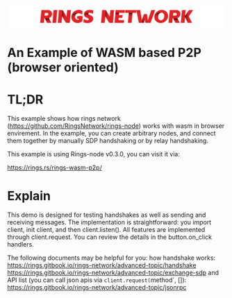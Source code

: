 <picture>
  <source media="(prefers-color-scheme: dark)" srcset="https://static.ringsnetwork.io/ringsnetwork_logo.png">
  <img alt="Rings Network" src="https://raw.githubusercontent.com/RingsNetwork/asserts/main/logo/rings_network_red.png">
</picture>


An Example of WASM based P2P (browser oriented)
====

# TL;DR

This example shows how rings network (https://github.com/RingsNetwork/rings-node) works with wasm in browser envirement. In the example, you can create arbitrary nodes, and connect them together by manually SDP handshaking or by relay handshaking.

This example is using Rings-node v0.3.0, you can visit it via:

https://rings.rs/rings-wasm-p2p/

# Explain

This demo is designed for testing handshakes as well as sending and receiving messages. The implementation is straightforward: you import client, init client, and then client.listen(). All features are implemented through client.request. You can review the details in the button.on_click handlers.

The following documents may be helpful for you:
how handshake works:
       https://rings.gitbook.io/rings-network/advanced-topic/handshake
       https://rings.gitbook.io/rings-network/advanced-topic/exchange-sdp
and API list (you can call json apis via `client.request(`method`, [<params>]):
       https://rings.gitbook.io/rings-network/advanced-topic/jsonrpc
